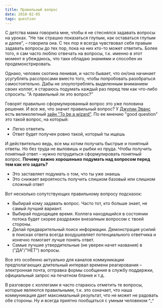 ```yaml
---
title: Правильный вопрос
date: 2018-02-05
tags: question
---
```


С детства мама говорила мне, чтобы я не стеснялся задавать вопросы на уроках. "Не так страшно показаться глупым, как оставаться глупым и далее", – говорила она. С тех пор я всегда чувствовал себя правым задавать вопросы до тех пор, пока на них кто-то может ответить. Более того, я сам часто люблю отвечать на вопросы, т.к. именно в этот момент я убеждаюсь, что таки обладаю знаниями и способен их продемонстрировать.

Однако, человек скотина ленивая, и часто бывает, что он/она начинает усугублять расспросами вместо того, чтобы попробовать разобраться самостоятельно. Дабы не злоупотреблять выделенным вниманием своих коллег, я стараюсь подумать каждый раз перед тем как что-либо спросить: "А правильный ли это вопрос?"

Говорят правильно сформулированный вопрос это уже половина решения. И все же, что значит правильный вопрос? У [Джулии Эванс](https://jvns.ca) есть великолепный [зайн "To be a wizard"](https://jvns.ca/wizard-zine.pdf). По ее мнению "good question" это такой вопрос, на который:

- Легко ответить
- Ответ будет получен ровно такой, который ты ищешь

И действительно ведь, все мы хотим получать быстрые и понятный ответы.  Но без труда не выловишь и рыбки из пруда. Чтобы получить понятный ответ – нужно потрудиться сформулировать понятный вопрос. **Почему важно хорошенько подумать над вопросом перед тем как его задать?**

- Это заставляет подумать о том, что ты уже знаешь
- Это снижает вероятность получить слишком базовый или слишком сложный ответ

Вот несколько сопутствующих правильному вопросу подсказок:

- Выбирай кому задавать вопрос. Часто тот, кто больше знает, не самый лучший вариант.
- Выбирай подходящее время. Коллега находящийся в состоянии потока будет скорее раздражен внезапным вопросом с твоей стороны.
- Делай предварительный поиск информации. Демонстрация усилий в поисках ответа всегда воодушевляет потенциального ответчика и конечно помогает лучше понять ответ.
- Самые лучшие утвердительные (не уверен начет названия) в ("ДА"/"НЕТ") вопросы. 

Все это особенно актуально для каналов коммуникации предполагающих длительный интервал времени реагирования – электронная почта, отправка формы сообщения в службу поддержки, официальный запрос на печатном бланке и т.д.

В разговоре с коллегами я часто стараюсь отметить те вопросы, которые являются правильными, т.к. это означает, что наша коммуникация дает максимальный результат, что не может не радовать обе стороны. Ну и всегда приятно пообщаться с умным человеком ^_^
